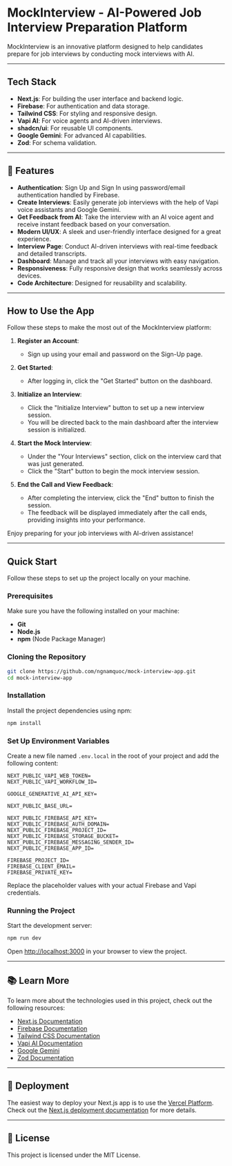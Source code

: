 # MockInterview - AI-Powered Job Interview Preparation Platform

MockInterview is an innovative platform designed to help candidates prepare for job interviews by conducting mock interviews with AI. 

---

## Tech Stack

- **Next.js**: For building the user interface and backend logic.
- **Firebase**: For authentication and data storage.
- **Tailwind CSS**: For styling and responsive design.
- **Vapi AI**: For voice agents and AI-driven interviews.
- **shadcn/ui**: For reusable UI components.
- **Google Gemini**: For advanced AI capabilities.
- **Zod**: For schema validation.

---

## 🔋 Features

- **Authentication**: Sign Up and Sign In using password/email authentication handled by Firebase.
- **Create Interviews**: Easily generate job interviews with the help of Vapi voice assistants and Google Gemini.
- **Get Feedback from AI**: Take the interview with an AI voice agent and receive instant feedback based on your conversation.
- **Modern UI/UX**: A sleek and user-friendly interface designed for a great experience.
- **Interview Page**: Conduct AI-driven interviews with real-time feedback and detailed transcripts.
- **Dashboard**: Manage and track all your interviews with easy navigation.
- **Responsiveness**: Fully responsive design that works seamlessly across devices.
- **Code Architecture**: Designed for reusability and scalability.

---

## How to Use the App

Follow these steps to make the most out of the MockInterview platform:

1. **Register an Account**:
   - Sign up using your email and password on the Sign-Up page.

2. **Get Started**:
   - After logging in, click the "Get Started" button on the dashboard.

3. **Initialize an Interview**:
   - Click the "Initialize Interview" button to set up a new interview session.
   - You will be directed back to the main dashboard after the interview session is initialized.

4. **Start the Mock Interview**:
   - Under the "Your Interviews" section, click on the interview card that was just generated.
   - Click the "Start" button to begin the mock interview session.

5. **End the Call and View Feedback**:
   - After completing the interview, click the "End" button to finish the session.
   - The feedback will be displayed immediately after the call ends, providing insights into your performance.

Enjoy preparing for your job interviews with AI-driven assistance!

---

## Quick Start

Follow these steps to set up the project locally on your machine.

### Prerequisites

Make sure you have the following installed on your machine:

- **Git**
- **Node.js**
- **npm** (Node Package Manager)

### Cloning the Repository

```bash
git clone https://github.com/ngnamquoc/mock-interview-app.git
cd mock-interview-app
```

### Installation

Install the project dependencies using npm:

```bash
npm install
```

### Set Up Environment Variables

Create a new file named `.env.local` in the root of your project and add the following content:

```env
NEXT_PUBLIC_VAPI_WEB_TOKEN=
NEXT_PUBLIC_VAPI_WORKFLOW_ID=

GOOGLE_GENERATIVE_AI_API_KEY=

NEXT_PUBLIC_BASE_URL=

NEXT_PUBLIC_FIREBASE_API_KEY=
NEXT_PUBLIC_FIREBASE_AUTH_DOMAIN=
NEXT_PUBLIC_FIREBASE_PROJECT_ID=
NEXT_PUBLIC_FIREBASE_STORAGE_BUCKET=
NEXT_PUBLIC_FIREBASE_MESSAGING_SENDER_ID=
NEXT_PUBLIC_FIREBASE_APP_ID=

FIREBASE_PROJECT_ID=
FIREBASE_CLIENT_EMAIL=
FIREBASE_PRIVATE_KEY=
```

Replace the placeholder values with your actual Firebase and Vapi credentials.

### Running the Project

Start the development server:

```bash
npm run dev
```

Open [http://localhost:3000](http://localhost:3000) in your browser to view the project.

---

## 📚 Learn More

To learn more about the technologies used in this project, check out the following resources:

- [Next.js Documentation](https://nextjs.org/docs)
- [Firebase Documentation](https://firebase.google.com/docs)
- [Tailwind CSS Documentation](https://tailwindcss.com/docs)
- [Vapi AI Documentation](https://vapi.ai/docs)
- [Google Gemini](https://ai.google/tools/gemini/)
- [Zod Documentation](https://zod.dev/)

---

## 🚀 Deployment

The easiest way to deploy your Next.js app is to use the [Vercel Platform](https://vercel.com/new). Check out the [Next.js deployment documentation](https://nextjs.org/docs/app/building-your-application/deploying) for more details.

---

## 📄 License

This project is licensed under the MIT License.

